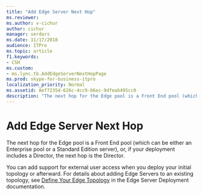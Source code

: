 ```yaml
---
title: "Add Edge Server Next Hop"
ms.reviewer: 
ms.author: v-cichur
author: cichur
manager: serdars
ms.date: 11/17/2018
audience: ITPro
ms.topic: article
f1.keywords:
- CSH
ms.custom:
- ms.lync.tb.AddEdgeServerNextHopPage
ms.prod: skype-for-business-itpro
localization_priority: Normal
ms.assetid: 8ef7235d-626c-4cc9-b6ec-9dfeab495cc0
description: "The next hop for the Edge pool is a Front End pool (which can be either an Enterprise pool or a Standard Edition server), or, if your deployment includes a Director, the next hop is the Director."
---
```


# Add Edge Server Next Hop

The next hop for the Edge pool is a Front End pool (which can be either an Enterprise pool or a Standard Edition server), or, if your deployment includes a Director, the next hop is the Director.

You can add support for external user access when you deploy your initial topology or afterward. For details about adding Edge Servers to an existing topology, see [Define Your Edge Topology](/previous-versions/office/lync-server-2013/lync-server-2013-define-your-edge-topology) in the Edge Server Deployment documentation.